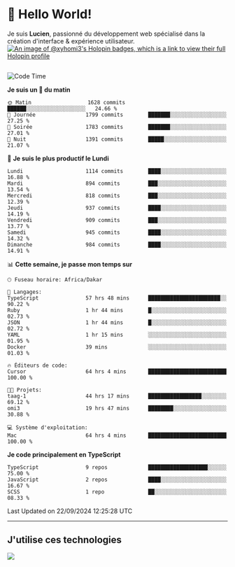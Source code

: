 # 👋 Hello World!

Je suis **Lucien**, passionné du développement web spécialisé dans la création d'interface & expérience utilisateur.
[![An image of @xyhomi3's Holopin badges, which is a link to view their full Holopin profile](https://holopin.me/xyhomi3)](https://holopin.io/@xyhomi3)

##

<!--START_SECTION:waka-->
![Code Time](http://img.shields.io/badge/Code%20Time-2%2C111%20hrs%2020%20mins-blue)

**Je suis un 🐤 du matin** 

```text
🌞 Matin                  1628 commits        ██████░░░░░░░░░░░░░░░░░░░   24.66 % 
🌆 Journée                1799 commits        ███████░░░░░░░░░░░░░░░░░░   27.25 % 
🌃 Soirée                 1783 commits        ███████░░░░░░░░░░░░░░░░░░   27.01 % 
🌙 Nuit                   1391 commits        █████░░░░░░░░░░░░░░░░░░░░   21.07 % 
```
📅 **Je suis le plus productif le Lundi** 

```text
Lundi                    1114 commits        ████░░░░░░░░░░░░░░░░░░░░░   16.88 % 
Mardi                    894 commits         ███░░░░░░░░░░░░░░░░░░░░░░   13.54 % 
Mercredi                 818 commits         ███░░░░░░░░░░░░░░░░░░░░░░   12.39 % 
Jeudi                    937 commits         ████░░░░░░░░░░░░░░░░░░░░░   14.19 % 
Vendredi                 909 commits         ███░░░░░░░░░░░░░░░░░░░░░░   13.77 % 
Samedi                   945 commits         ████░░░░░░░░░░░░░░░░░░░░░   14.32 % 
Dimanche                 984 commits         ████░░░░░░░░░░░░░░░░░░░░░   14.91 % 
```


📊 **Cette semaine, je passe mon temps sur** 

```text
🕑︎ Fuseau horaire: Africa/Dakar

💬 Langages: 
TypeScript               57 hrs 48 mins      ███████████████████████░░   90.22 % 
Ruby                     1 hr 44 mins        █░░░░░░░░░░░░░░░░░░░░░░░░   02.73 % 
JSON                     1 hr 44 mins        █░░░░░░░░░░░░░░░░░░░░░░░░   02.72 % 
YAML                     1 hr 15 mins        ░░░░░░░░░░░░░░░░░░░░░░░░░   01.95 % 
Docker                   39 mins             ░░░░░░░░░░░░░░░░░░░░░░░░░   01.03 % 

🔥 Éditeurs de code: 
Cursor                   64 hrs 4 mins       █████████████████████████   100.00 % 

🐱‍💻 Projets: 
taag-1                   44 hrs 17 mins      █████████████████░░░░░░░░   69.12 % 
omi3                     19 hrs 47 mins      ████████░░░░░░░░░░░░░░░░░   30.88 % 

💻 Système d'exploitation: 
Mac                      64 hrs 4 mins       █████████████████████████   100.00 % 
```

**Je code principalement en TypeScript** 

```text
TypeScript               9 repos             ███████████████████░░░░░░   75.00 % 
JavaScript               2 repos             ████░░░░░░░░░░░░░░░░░░░░░   16.67 % 
SCSS                     1 repo              ██░░░░░░░░░░░░░░░░░░░░░░░   08.33 % 
```




 Last Updated on 22/09/2024 12:25:28 UTC
<!--END_SECTION:waka-->
---

## J'utilise ces technologies

<p align="left">
  <a href="https://skillicons.dev">
    <img src="https://skillicons.dev/icons?i=ts,js,md,scss,tailwind,react,docker,express,astro,vite,nextjs,vercel,figma,ableton" />
  </a>
</p>

